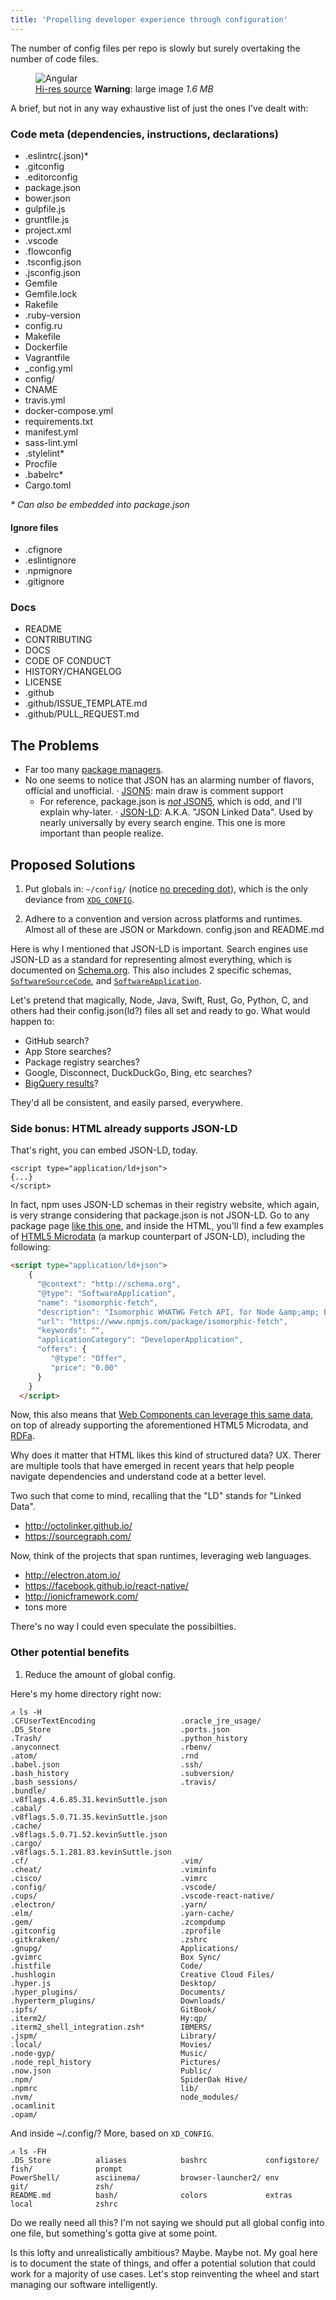 ```yaml
---
title: 'Propelling developer experience through configuration'
---
```


The number of config files per repo is slowly but surely overtaking the number of code files.    

<figure>
  <img src="/images/angular-github.png" alt="Angular">
  <figcaption>
    <a href="https://cloudup.com/c8BGrAQmmgd">Hi-res source</a>
    <strong>Warning</strong>: large image <em>1.6 MB</em></figcaption>
</figure>


A brief, but not in any way exhaustive list of just the ones I've dealt with:

### Code meta (dependencies, instructions, declarations)
- .eslintrc(.json)*
- .gitconfig
- .editorconfig
- package.json
- bower.json
- gulpfile.js
- gruntfile.js
- project.xml
- .vscode
- .flowconfig
- .tsconfig.json
- .jsconfig.json
- Gemfile
- Gemfile.lock
- Rakefile
- .ruby-version
- config.ru
- Makefile
- Dockerfile
- Vagrantfile
- _config.yml
- config/
- CNAME
- travis.yml
- docker-compose.yml
- requirements.txt
- manifest.yml
- sass-lint.yml
- .stylelint* 
- Procfile
- .babelrc*
- Cargo.toml

_* Can also be embedded into package.json_

#### Ignore files
- .cfignore
- .eslintignore
- .npmignore
- .gitignore

### Docs
- README
- CONTRIBUTING
- DOCS
- CODE OF CONDUCT
- HISTORY/CHANGELOG
- LICENSE
- .github
- .github/ISSUE_TEMPLATE.md
- .github/PULL_REQUEST.md


## The Problems
- Far too many [package managers](http://blog.ezyang.com/2015/12/the-convergence-of-compilers-build-systems-and-package-managers/).
- No one seems to notice that JSON has an alarming number of flavors, official and unofficial.
  · [JSON5](http://json5.org/): main draw is comment support
    - For reference, package.json is [_not_ JSON5](https://github.com/npm/npm/issues/4482), which is odd, and I'll explain why-later.
  · [JSON-LD](http://json-ld.org/): A.K.A. "JSON Linked Data". Used by nearly universally by every search engine. This one is more important than people realize. 

## Proposed Solutions
1. Put globals in: `~/config/` (notice [no preceding dot](https://twitter.com/rauchg/status/698689087620804608)), which is the only deviance from [`XDG_CONFIG`](https://specifications.freedesktop.org/basedir-spec/basedir-spec-latest.html).

2. Adhere to a convention and version across platforms and runtimes. 
Almost all of these are JSON or Markdown. 
config.json and README.md

Here is why I mentioned that JSON-LD is important. Search engines use JSON-LD as a standard for representing almost everything, which is documented on [Schema.org](https://schema.org/).
This also includes 2 specific schemas, [`SoftwareSourceCode`](https://schema.org/SoftwareSourceCode), and [`SoftwareApplication`](https://schema.org/SoftwareApplication).

Let's pretend that magically, Node, Java, Swift, Rust, Go, Python, C, and others had their config.json(ld?) files all set and ready to go.
What would happen to: 
- GitHub search? 
- App Store searches?
- Package registry searches?
- Google, Disconnect, DuckDuckGo, Bing, etc searches? 
- [BigQuery results](https://medium.com/google-cloud/github-on-bigquery-analyze-all-the-code-b3576fd2b150)?

They'd all be consistent, and easily parsed, everywhere.

### Side bonus: HTML already supports JSON-LD

That's right, you can embed JSON-LD, today.
```
<script type="application/ld+json">
{...}
</script>
```

In fact, npm uses JSON-LD schemas in their registry website, which again, is very strange considering that package.json is not JSON-LD. 
Go to any package page [like this one](https://www.npmjs.com/package/isomorphic-fetch), and inside the HTML, you'll find a few examples of [HTML5 Microdata](https://developer.mozilla.org/en-US/docs/Web/HTML/Microdata) (a markup counterpart of JSON-LD), including the following:
```html
<script type="application/ld+json">
    {
      "@context": "http://schema.org",
      "@type": "SoftwareApplication",
      "name": "isomorphic-fetch",
      "description": "Isomorphic WHATWG Fetch API, for Node &amp;amp; Browserify",
      "url": "https://www.npmjs.com/package/isomorphic-fetch",
      "keywords": "",
      "applicationCategory": "DeveloperApplication",
      "offers": {
         "@type": "Offer",
         "price": "0.00"
      }
    }
  </script>
```

Now, this also means that [Web Components can leverage this same data](https://developers.google.com/web/updates/2015/03/creating-semantic-sites-with-web-components-and-jsonld), 
on top of already supporting the aforementioned HTML5 Microdata, and [RDFa](https://rdfa.info/). 

Why does it matter that HTML likes this kind of structured data? UX. Therer are multiple tools that have emerged in recent years that help people navigate dependencies and understand code at a better level. 

Two such that come to mind, recalling that the "LD" stands for "Linked Data". 
 - http://octolinker.github.io/
 - https://sourcegraph.com/
 
Now, think of the projects that span runtimes, leveraging web languages.
 - http://electron.atom.io/
 - https://facebook.github.io/react-native/
 - http://ionicframework.com/
 - tons more
 
There's no way I could even speculate the possibilties. 

### Other potential benefits
1. Reduce the amount of global config. 

Here's my home directory right now:
```shell
⩘ ls -H
.CFUserTextEncoding                   .oracle_jre_usage/
.DS_Store                             .ports.json
.Trash/                               .python_history
.anyconnect                           .rbenv/
.atom/                                .rnd
.babel.json                           .ssh/
.bash_history                         .subversion/
.bash_sessions/                       .travis/
.bundle/                              .v8flags.4.6.85.31.kevinSuttle.json
.cabal/                               .v8flags.5.0.71.35.kevinSuttle.json
.cache/                               .v8flags.5.0.71.52.kevinSuttle.json
.cargo/                               .v8flags.5.1.281.83.kevinSuttle.json
.cf/                                  .vim/
.cheat/                               .viminfo
.cisco/                               .vimrc
.config/                              .vscode/
.cups/                                .vscode-react-native/
.electron/                            .yarn/
.elm/                                 .yarn-cache/
.gem/                                 .zcompdump
.gitconfig                            .zprofile
.gitkraken/                           .zshrc
.gnupg/                               Applications/
.gvimrc                               Box Sync/
.histfile                             Code/
.hushlogin                            Creative Cloud Files/
.hyper.js                             Desktop/
.hyper_plugins/                       Documents/
.hyperterm_plugins/                   Downloads/
.ipfs/                                GitBook/
.iterm2/                              Hy:qp/
.iterm2_shell_integration.zsh*        IBMERS/
.jspm/                                Library/
.local/                               Movies/
.node-gyp/                            Music/
.node_repl_history                    Pictures/
.now.json                             Public/
.npm/                                 SpiderOak Hive/
.npmrc                                lib/
.nvm/                                 node_modules/
.ocamlinit                            
.opam/
```

And inside ~/.config/? More, based on `XD_CONFIG`. 
```shell
⩘ ls -FH 
.DS_Store          aliases            bashrc             configstore/       fish/              prompt
PowerShell/        asciinema/         browser-launcher2/ env                git/               zsh/
README.md          bash/              colors             extras             local              zshrc
```

Do we really need all this? I'm not saying we should put all global config into one file, but something's gotta give at some point. 

Is this lofty and unrealistically ambitious? Maybe. Maybe not. My goal here is to document the state of things, and offer a potential solution that could work for a majority of use cases.
Let's stop reinventing the wheel and start managing our software intelligently. 
